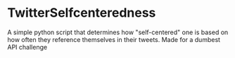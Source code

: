 # TwitterSelfcenteredness
A simple python script that determines how "self-centered" one is based on how often they reference themselves in their tweets. Made for a dumbest API challenge

